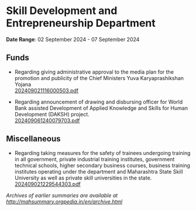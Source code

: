 # Skill Development and Entrepreneurship Department

**Date Range**: 02 September 2024 - 07 September 2024


## Funds
- Regarding giving administrative approval to the media plan for the promotion and publicity of the Chief Ministers Yuva Karyaprashikshan Yojana\
  [202409021116000503.pdf](https://gr.maharashtra.gov.in/Site/Upload/Government%20Resolutions/English/202409021116000503.pdf)

- Regarding announcement of drawing and disbursing officer for World Bank assisted Development of Applied Knowledge and Skills for Human Development (DAKSH) project.\
  [202409061240079703.pdf](https://gr.maharashtra.gov.in/Site/Upload/Government%20Resolutions/English/202409061240079703.pdf)

## Miscellaneous
- Regarding taking measures for the safety of trainees undergoing training in all government, private industrial training institutes, government technical schools, higher secondary business courses, business training institutes operating under the department and Maharashtra State Skill University as well as private skill universities in the state.\
  [202409021229544303.pdf](https://gr.maharashtra.gov.in/Site/Upload/Government%20Resolutions/English/202409021229544303...pdf)


*Archives of earlier summaries are available at http://mahsummary.orgpedia.in/en/archive.html*